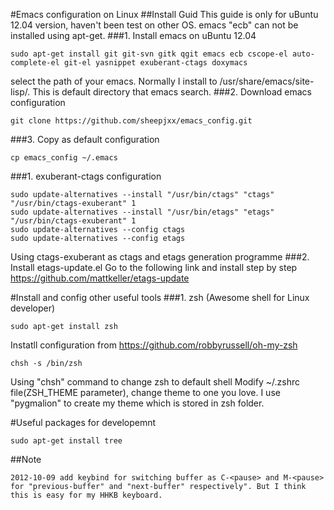 #Emacs configuration on Linux
##Install Guid
This guide is only for uBuntu 12.04 version, haven't been test on other OS. emacs "ecb" can not be installed using apt-get. 
###1. Install emacs on uBuntu 12.04
```
sudo apt-get install git git-svn gitk qgit emacs ecb cscope-el auto-complete-el git-el yasnippet exuberant-ctags doxymacs
```

select the path of your emacs. Normally I install to /usr/share/emacs/site-lisp/. This is default directory that emacs search.
###2. Download emacs configuration
```
git clone https://github.com/sheepjxx/emacs_config.git
```
###3. Copy as default configuration
```
cp emacs_config ~/.emacs
```
###1. exuberant-ctags configuration
```
sudo update-alternatives --install "/usr/bin/ctags" "ctags" "/usr/bin/ctags-exuberant" 1
sudo update-alternatives --install "/usr/bin/etags" "etags" "/usr/bin/ctags-exuberant" 1 
sudo update-alternatives --config ctags
sudo update-alternatives --config etags
```
Using ctags-exuberant as ctags and etags generation programme
###2. Install etags-update.el
Go to the following link and install step by step
https://github.com/mattkeller/etags-update

#Install and config other useful tools 
###1. zsh (Awesome shell for Linux developer)
```
sudo apt-get install zsh
```
Instatll configuration from https://github.com/robbyrussell/oh-my-zsh
```
chsh -s /bin/zsh
```
Using "chsh" command to change zsh to default shell
Modify ~/.zshrc file(ZSH_THEME parameter), change theme to one you love. I use "pygmalion" to create my theme which is stored in zsh folder.

#Useful packages for developemnt
```
sudo apt-get install tree
```

##Note
```
2012-10-09 add keybind for switching buffer as C-<pause> and M-<pause> for "previous-buffer" and "next-buffer" respectively". But I think this is easy for my HHKB keyboard.
```
